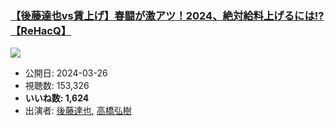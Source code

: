 ### [【後藤達也vs賃上げ】春闘が激アツ！2024、絶対給料上げるには!?【ReHacQ】](https://www.youtube.com/watch?v=UOvyO4ytqEM)
[![](https://img.youtube.com/vi/UOvyO4ytqEM/sddefault.jpg)](https://www.youtube.com/watch?v=UOvyO4ytqEM)
-   公開日: 2024-03-26
-   視聴数: 153,326
-   **いいね数: 1,624**
-   出演者: [後藤達也](/rehacq_fan/people/後藤達也 "wikilink"), [高橋弘樹](/rehacq_fan/people/高橋弘樹 "wikilink")
